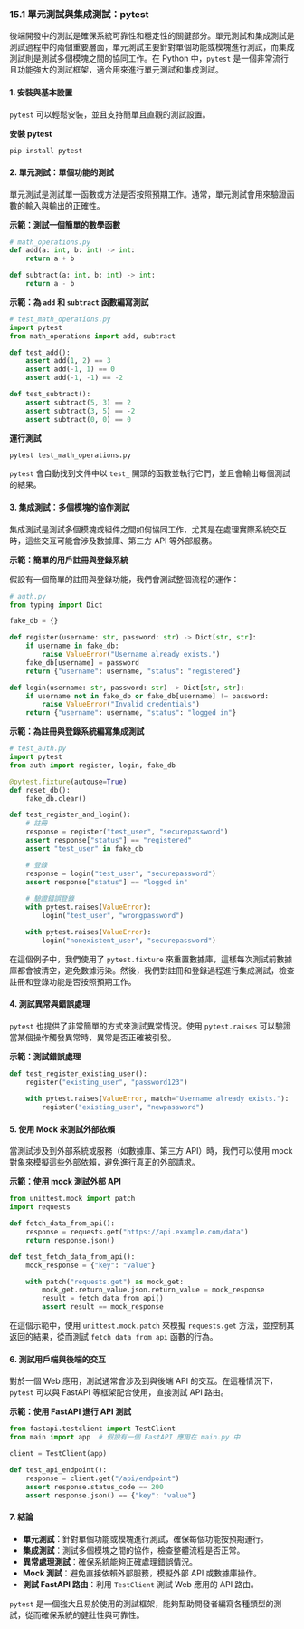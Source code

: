 ### **15.1 單元測試與集成測試：pytest**

後端開發中的測試是確保系統可靠性和穩定性的關鍵部分。單元測試和集成測試是測試過程中的兩個重要層面，單元測試主要針對單個功能或模塊進行測試，而集成測試則是測試多個模塊之間的協同工作。在 Python 中，`pytest` 是一個非常流行且功能強大的測試框架，適合用來進行單元測試和集成測試。

#### **1. 安裝與基本設置**

`pytest` 可以輕鬆安裝，並且支持簡單且直觀的測試設置。

**安裝 pytest**
```bash
pip install pytest
```

#### **2. 單元測試：單個功能的測試**

單元測試是測試單一函數或方法是否按照預期工作。通常，單元測試會用來驗證函數的輸入與輸出的正確性。

**示範：測試一個簡單的數學函數**
```python
# math_operations.py
def add(a: int, b: int) -> int:
    return a + b

def subtract(a: int, b: int) -> int:
    return a - b
```

**示範：為 `add` 和 `subtract` 函數編寫測試**
```python
# test_math_operations.py
import pytest
from math_operations import add, subtract

def test_add():
    assert add(1, 2) == 3
    assert add(-1, 1) == 0
    assert add(-1, -1) == -2

def test_subtract():
    assert subtract(5, 3) == 2
    assert subtract(3, 5) == -2
    assert subtract(0, 0) == 0
```

**運行測試**
```bash
pytest test_math_operations.py
```

`pytest` 會自動找到文件中以 `test_` 開頭的函數並執行它們，並且會輸出每個測試的結果。

#### **3. 集成測試：多個模塊的協作測試**

集成測試是測試多個模塊或組件之間如何協同工作，尤其是在處理實際系統交互時，這些交互可能會涉及數據庫、第三方 API 等外部服務。

**示範：簡單的用戶註冊與登錄系統**

假設有一個簡單的註冊與登錄功能，我們會測試整個流程的運作：

```python
# auth.py
from typing import Dict

fake_db = {}

def register(username: str, password: str) -> Dict[str, str]:
    if username in fake_db:
        raise ValueError("Username already exists.")
    fake_db[username] = password
    return {"username": username, "status": "registered"}

def login(username: str, password: str) -> Dict[str, str]:
    if username not in fake_db or fake_db[username] != password:
        raise ValueError("Invalid credentials")
    return {"username": username, "status": "logged in"}
```

**示範：為註冊與登錄系統編寫集成測試**
```python
# test_auth.py
import pytest
from auth import register, login, fake_db

@pytest.fixture(autouse=True)
def reset_db():
    fake_db.clear()

def test_register_and_login():
    # 註冊
    response = register("test_user", "securepassword")
    assert response["status"] == "registered"
    assert "test_user" in fake_db

    # 登錄
    response = login("test_user", "securepassword")
    assert response["status"] == "logged in"
    
    # 驗證錯誤登錄
    with pytest.raises(ValueError):
        login("test_user", "wrongpassword")

    with pytest.raises(ValueError):
        login("nonexistent_user", "securepassword")
```

在這個例子中，我們使用了 `pytest.fixture` 來重置數據庫，這樣每次測試前數據庫都會被清空，避免數據污染。然後，我們對註冊和登錄過程進行集成測試，檢查註冊和登錄功能是否按照預期工作。

#### **4. 測試異常與錯誤處理**

`pytest` 也提供了非常簡單的方式來測試異常情況。使用 `pytest.raises` 可以驗證當某個操作觸發異常時，異常是否正確被引發。

**示範：測試錯誤處理**
```python
def test_register_existing_user():
    register("existing_user", "password123")
    
    with pytest.raises(ValueError, match="Username already exists."):
        register("existing_user", "newpassword")
```

#### **5. 使用 Mock 來測試外部依賴**

當測試涉及到外部系統或服務（如數據庫、第三方 API）時，我們可以使用 mock 對象來模擬這些外部依賴，避免進行真正的外部請求。

**示範：使用 mock 測試外部 API**
```python
from unittest.mock import patch
import requests

def fetch_data_from_api():
    response = requests.get("https://api.example.com/data")
    return response.json()

def test_fetch_data_from_api():
    mock_response = {"key": "value"}

    with patch("requests.get") as mock_get:
        mock_get.return_value.json.return_value = mock_response
        result = fetch_data_from_api()
        assert result == mock_response
```

在這個示範中，使用 `unittest.mock.patch` 來模擬 `requests.get` 方法，並控制其返回的結果，從而測試 `fetch_data_from_api` 函數的行為。

#### **6. 測試用戶端與後端的交互**

對於一個 Web 應用，測試通常會涉及到與後端 API 的交互。在這種情況下，`pytest` 可以與 FastAPI 等框架配合使用，直接測試 API 路由。

**示範：使用 FastAPI 進行 API 測試**
```python
from fastapi.testclient import TestClient
from main import app  # 假設有一個 FastAPI 應用在 main.py 中

client = TestClient(app)

def test_api_endpoint():
    response = client.get("/api/endpoint")
    assert response.status_code == 200
    assert response.json() == {"key": "value"}
```

#### **7. 結論**

- **單元測試**：針對單個功能或模塊進行測試，確保每個功能按預期運行。
- **集成測試**：測試多個模塊之間的協作，檢查整體流程是否正常。
- **異常處理測試**：確保系統能夠正確處理錯誤情況。
- **Mock 測試**：避免直接依賴外部服務，模擬外部 API 或數據庫操作。
- **測試 FastAPI 路由**：利用 `TestClient` 測試 Web 應用的 API 路由。

`pytest` 是一個強大且易於使用的測試框架，能夠幫助開發者編寫各種類型的測試，從而確保系統的健壯性與可靠性。